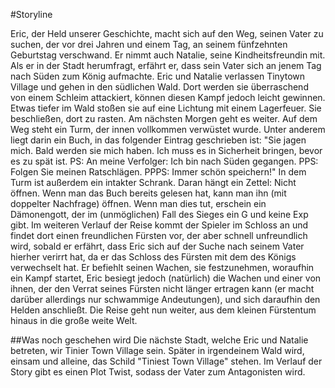 #Storyline

Eric, der Held unserer Geschichte, macht sich auf den Weg, seinen Vater zu suchen, der vor drei Jahren und einem Tag, an seinem fünfzehnten Geburtstag verschwand. Er nimmt auch Natalie, seine Kindheitsfreundin mit. Als er in der Stadt herumfragt, erfährt er, dass sein Vater sich an jenem Tag nach Süden zum König aufmachte. Eric und Natalie verlassen Tinytown Village und gehen in den südlichen Wald. Dort werden sie überraschend von einem Schleim attackiert, können diesen Kampf jedoch leicht gewinnen. Etwas tiefer im Wald stoßen sie auf eine Lichtung mit einem Lagerfeuer. Sie beschließen, dort zu rasten. Am nächsten Morgen geht es weiter. Auf dem Weg steht ein Turm, der innen vollkommen verwüstet wurde. Unter anderem liegt darin ein Buch, in das folgender Eintrag geschrieben ist: "Sie jagen mich. Bald werden sie mich haben. Ich muss es in Sicherheit bringen, bevor es zu spät ist.
PS: An meine Verfolger: Ich bin nach Süden gegangen.
PPS: Folgen Sie meinen Ratschlägen.
PPPS: Immer schön speichern!"
In dem Turm ist außerdem ein intakter Schrank. Daran hängt ein Zettel: Nicht öffnen. Wenn man das Buch bereits gelesen hat, kann man ihn (mit doppelter Nachfrage) öffnen. Wenn man dies tut, erschein ein Dämonengott, der im (unmöglichen) Fall des Sieges ein G und keine Exp gibt.
Im weiteren Verlauf der Reise kommt der Spieler im Schloss an und findet dort einen freundlichen Fürsten vor, der aber schnell unfreundlich wird, sobald er erfährt, dass Eric sich auf der Suche nach seinem Vater hierher verirrt hat, da er das Schloss des Fürsten mit dem des Königs verwechselt hat. Er befiehlt seinen Wachen, sie festzunehmen, woraufhin ein Kampf startet, Eric besiegt jedoch (natürlich) die Wachen und einer von ihnen, der den Verrat seines Fürsten nicht länger ertragen kann (er macht darüber allerdings nur schwammige Andeutungen), und sich daraufhin den Helden anschließt.
Die Reise geht nun weiter, aus dem kleinen Fürstentum hinaus in die große weite Welt.



##Was noch geschehen wird
Die nächste Stadt, welche Eric und Natalie betreten, wir Tinier Town Village sein.
Später in irgendeinem Wald wird, einsam und alleine, das Schild "Tiniest Town Village" stehen.
Im Verlauf der Story gibt es einen Plot Twist, sodass der Vater zum Antagonisten wird.
